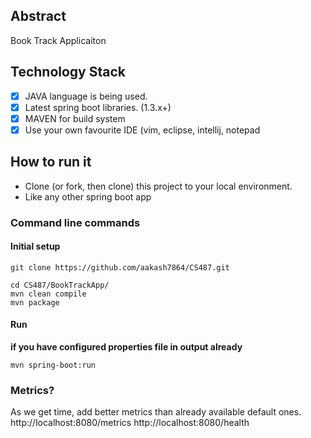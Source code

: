 ## Abstract
Book Track Applicaiton 

## Technology Stack
- [x] JAVA language is being used.
- [x] Latest spring boot libraries. (1.3.x+)
- [x] MAVEN for build system
- [x] Use your own favourite IDE (vim, eclipse, intellij, notepad

## How to run it
- Clone (or fork, then clone) this project to your local environment.
- Like any other spring boot app

### Command line commands
#### Initial setup
```
git clone https://github.com/aakash7864/CS487.git

cd CS487/BookTrackApp/
mvn clean compile
mvn package

```
#### Run
**if you have configured properties file in output already**
```
mvn spring-boot:run
```
### Metrics?
As we get time, add better metrics than already available default ones.
http://localhost:8080/metrics
http://localhost:8080/health

